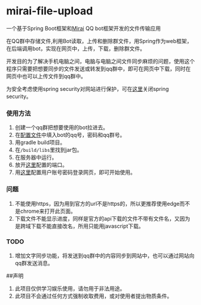 # mirai-file-upload

一个基于Spring Boot框架和[Mirai](https://github.com/mamoe/mirai) QQ bot框架开发的文件传输应用

在QQ群中存储文件,利用Bot读取，上传和删除群文件，用Spring作为web框架，在后端调用bot，实现在网页中，上传，下载，删除群文件。

开发目的为了解决手机电脑之间，电脑与电脑之间文件同步麻烦的问题，使用这个程序只需要把想要同步的文件发送或转发到qq群中，即可在网页中下载，同时在网页中也可以上传文件到qq群中。

为安全考虑使用spring security对网站进行保护，可在[这里](/src/main/java/org/oaiqiy/miraifileupload/web/WebSecurity.java)关闭spring security。

### 使用方法
1. 创建一个qq群把想要使用的bot拉进去。
2. 在[配置文件](/src/main/resources/application.yml)中填入bot的qq号，密码和qq群号。
3. 用gradle build项目。
4. 在`/build/libs`里找到jar包。
5. 在服务器中运行。
6. 放开[这里](/src/main/resources/application.yml)配置的端口。
7. 用[这里](/src/main/resources/application.yml)配置用户账号密码登录网页，即可开始使用。

### 问题
1. 不能使用https，因为用到官方的url不是https的，所以更推荐使用edge而不是chrome来打开此页面。
2. 下载文件不能显示进度，同样是官方的api下载的文件不带有文件名，又因为是跨域下载不能直接改名，所用只能用javascript下载。

### TODO
1. 增加文字同步功能，将发送到qq群中的内容同步到网站中，也可以通过网站向qq群发送消息。


##声明

1. 此项目仅供学习娱乐使用，请勿用于非法用途。
2. 此项目不会通过任何方式强制收取费用，或对使用者提出物质条件。
